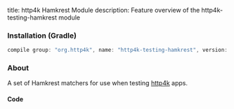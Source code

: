 title: http4k Hamkrest Module
description: Feature overview of the http4k-testing-hamkrest module

### Installation (Gradle)

```groovy
compile group: "org.http4k", name: "http4k-testing-hamkrest", version: "3.254.0"
```

### About

A set of Hamkrest matchers for use when testing [http4k] apps.

#### Code [<img class="octocat"/>](https://github.com/http4k/http4k/blob/master/src/docs/guide/modules/hamkrest/example.kt)

<script src="https://gist-it.appspot.com/https://github.com/http4k/http4k/blob/master/src/docs/guide/modules/hamkrest/example.kt"></script>

[http4k]: https://http4k.org
